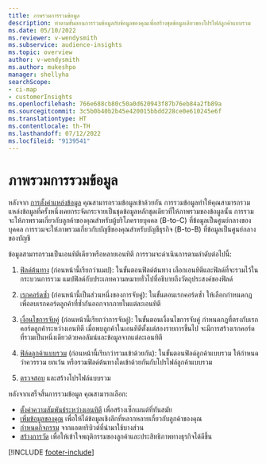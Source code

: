 ```yaml
---
title: ภาพรวมการรวมข้อมูล
description: ทำตามขั้นตอนการรวมข้อมูลกับข้อมูลของคุณเพื่อสร้างชุดข้อมูลเดียวของโปรไฟล์ลูกค้าแบบรวม
ms.date: 05/10/2022
ms.reviewer: v-wendysmith
ms.subservice: audience-insights
ms.topic: overview
author: v-wendysmith
ms.author: mukeshpo
manager: shellyha
searchScope:
- ci-map
- customerInsights
ms.openlocfilehash: 766e688cb80c50a0d620943f87b76eb84a2fb89a
ms.sourcegitcommit: 3c5b0b40b2b45e420015bbdd228ce0e610245e6f
ms.translationtype: HT
ms.contentlocale: th-TH
ms.lasthandoff: 07/12/2022
ms.locfileid: "9139541"
---
```

# <a name="data-unification-overview"></a>ภาพรวมการรวมข้อมูล

หลังจาก [การตั้งค่าแหล่งข้อมูล](data-sources.md) คุณสามารถรวมข้อมูลเข้าด้วยกัน การรวมข้อมูลทำให้คุณสามารถรวมแหล่งข้อมูลที่ครั้งหนึ่งเคยกระจัดกระจายเป็นชุดข้อมูลหลักชุดเดียวที่ให้ภาพรวมของข้อมูลนั้น การรวมจะให้ภาพรวมเกี่ยวกับลูกค้าของคุณสำหรับผู้บริโภครายบุคคล (B-to-C) ที่ข้อมูลเป็นศูนย์กลางของบุคคล การรวมจะให้ภาพรวมเกี่ยวกับบัญชีของคุณสำหรับบัญชีธุรกิจ (B-to-B) ที่ข้อมูลเป็นศูนย์กลางของบัญชี

ข้อมูลสามารถรวมเป็นเอนทิตีเดียวหรือหลายเอนทิตี การรวมจะดำเนินการตามลำดับต่อไปนี้:

1. [ฟิลด์ต้นทาง](map-entities.md) (ก่อนหน้านี้เรียกว่าแมป): ในขั้นตอนฟิลด์ต้นทาง เลือกเอนทิตีและฟิลด์ที่จะรวมไว้ในกระบวนการรวม แมปฟิลด์กับประเภทความหมายทั่วไปที่อธิบายถึงวัตถุประสงค์ของฟิลด์

1. [เรกคอร์ดซ้ำ](remove-duplicates.md) (ก่อนหน้านี้เป็นส่วนหนึ่งของการจับคู่): ในขั้นตอนเรกคอร์ดซ้ำ ให้เลือกกำหนดกฎเพื่อลบเรกคอร์ดลูกค้าที่ซ้ำกันออกจากภายในแต่ละเอนทิตี

1. [เงื่อนไขการจับคู่](match-entities.md) (ก่อนหน้านี้เรียกว่าการจับคู่): ในขั้นตอนเงื่อนไขการจับคู่ กำหนดกฎที่ตรงกับเรกคอร์ดลูกค้าระหว่างเอนทิตี เมื่อพบลูกค้าในเอนทิตีตั้งแต่สองรายการขึ้นไป จะมีการสร้างเรกคอร์ดที่รวมเป็นหนึ่งเดียวด้วยคอลัมน์และข้อมูลจากแต่ละเอนทิตี

1. [ฟิล์ดลูกค้าแบบรวม](merge-entities.md) (ก่อนหน้านี้เรียกว่ารวมเข้าด้วยกัน): ในขั้นตอนฟิลด์ลูกค้าแบบรวม ให้กำหนดว่าควรรวม ยกเว้น หรือรวมฟิลด์ต้นทางใดเข้าด้วยกันกับโปรไฟล์ลูกค้าแบบรวม  

1. [ตรวจสอบ](review-unification.md) และสร้างโปรไฟล์แบบรวม

หลังจากเสร็จสิ้นการรวมข้อมูล คุณสามารถเลือก:

- [ตั้งค่าความสัมพันธ์ระหว่างเอนทิตี](relationships.md) เพื่อสร้างเซ็กเมนต์ที่ทันสมัย
- [เพิ่มข้อมูลของคุณ](enrichment-hub.md) เพื่อให้ได้ข้อมูลเชิงลึกที่หลากหลายเกี่ยวกับลูกค้าของคุณ
- [กำหนดกิจกรรม](activities.md) จากแอตทริบิวต์ที่นำมาใช้บางส่วน
- [สร้างการวัด](measures.md) เพื่อให้เข้าใจพฤติกรรมของลูกค้าและประสิทธิภาพทางธุรกิจได้ดีขึ้น

[!INCLUDE [footer-include](includes/footer-banner.md)]
